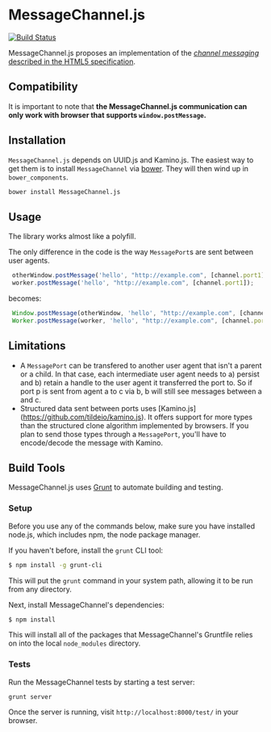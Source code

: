 # MessageChannel.js

[![Build Status](https://secure.travis-ci.org/tildeio/MessageChannel.js.png?branch=master)](http://travis-ci.org/tildeio/MessageChannel.js)

MessageChannel.js proposes an implementation of the [_channel messaging_ described in the
HTML5
specification](http://www.w3.org/TR/webmessaging/#channel-messaging).

## Compatibility

It is important to note that **the MessageChannel.js communication can only work
with browser that supports `window.postMessage`.**

## Installation

`MessageChannel.js` depends on UUID.js and Kamino.js.  The easiest way to get
them is to install `MessageChannel` via [bower][].  They will then wind up in
`bower_components`.

```sh
bower install MessageChannel.js
```

## Usage

The library works almost like a polyfill.

The only difference
in the code is the way `MessagePort`s are sent between user agents.

```js
 otherWindow.postMessage('hello', "http://example.com", [channel.port1]);
 worker.postMessage('hello', "http://example.com", [channel.port1]);
```

becomes:

```js
 Window.postMessage(otherWindow, 'hello', "http://example.com", [channel.port1]);
 Worker.postMessage(worker, 'hello', "http://example.com", [channel.port1]);
```

## Limitations

- A `MessagePort` can be transfered to another user agent that isn't a parent or a child.
In that case, each intermediate user agent needs to a) persist and b) retain a handle
to the user agent it transferred the port to. So if port p is sent from agent a to c via b,
b will still see messages between a and c.
- Structured data sent between ports uses [Kamino.js] (https://github.com/tildeio/kamino.js).
It offers support for more types than the structured clone algorithm implemented by browsers.
If you plan to send those types through a `MessagePort`, you'll have to encode/decode
the message with Kamino.

## Build Tools

MessageChannel.js uses [Grunt](http://gruntjs.com/) to automate building and
testing.

### Setup

Before you use any of the commands below, make sure you have
installed node.js, which includes npm, the node package manager.

If you haven't before, install the `grunt` CLI tool:

```sh
$ npm install -g grunt-cli
```

This will put the `grunt` command in your system path, allowing it to be
run from any directory.

Next, install MessageChannel's dependencies:

```sh
$ npm install
```

This will install all of the packages that MessageChannel's Gruntfile relies
on into the local `node_modules` directory.

### Tests

Run the MessageChannel tests by starting a test server:

```
grunt server
```

Once the server is running, visit `http://localhost:8000/test/` in your
browser.


[bower]: https://github.com/bower/bower
